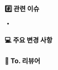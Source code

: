 ## #️⃣ 관련 이슈

<!-- #(이슈번호)를 통해 이슈를 연결해주세요. -->

-

## 💻 주요 변경 사항

<!-- 이번 PR에서 작업한 내용을 설명해주세요. -->

## 💬 To. 리뷰어

<!-- 진행하며 들었던 의문이나 의논하고 싶은 부분, 리뷰어가 중점적으로 확인하길 원하는 부분이 있다면 작성해주세요. -->
<!-- 예: 메서드 XXX의 이름을 더 잘 짓고 싶은데 혹시 좋은 명칭이 있을까요? -->
